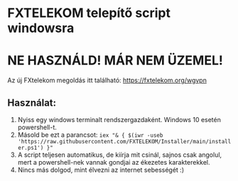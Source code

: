 # FXTELEKOM telepítő script windowsra

# NE HASZNÁLD! MÁR NEM ÜZEMEL!
Az új FXtelekom megoldás itt található: https://fxtelekom.org/wgvpn

## Használat:
1. Nyiss egy windows terminalt rendszergazdaként. Windows 10 esetén powershell-t.
2. Másold be ezt a parancsot: `iex "& { $(iwr -useb 'https://raw.githubusercontent.com/FXTELEKOM/Installer/main/installer.ps1') }"`
3. A script teljesen automatikus, de kiírja mit csinál, sajnos csak angolul, mert a powershell-nek vannak gondjai az ékezetes karakterekkel.
4. Nincs más dolgod, mint élvezni az internet sebességét :)
